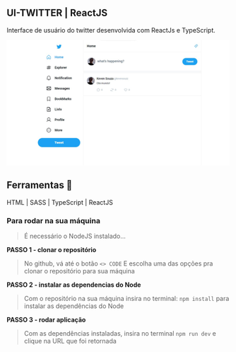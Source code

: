 ## UI-TWITTER | ReactJS

Interface de usuário do twitter desenvolvida com ReactJs e TypeScript.

<div align="center">

![Design preview for the project](./src/assets/design-preview/preview.jpg)

</div>

## Ferramentas 📌

HTML | SASS | TypeScript | ReactJS

### Para rodar na sua máquina

> É necessário o NodeJS instalado...

**PASSO 1 - clonar o repositório**

> No github, vá até o botão `<> CODE`
> E escolha uma das opções pra clonar o repositório para sua máquina

**PASSO 2 - instalar as dependencias do Node**

> Com o repositório na sua máquina
> insira no terminal: `npm install` para instalar as dependências do Node

**PASSO 3 - rodar aplicação**

> Com as dependências instaladas, insira no terminal `npm run dev` e clique na URL que foi retornada
